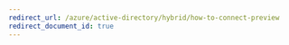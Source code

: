 ```yaml
---
redirect_url: /azure/active-directory/hybrid/how-to-connect-preview
redirect_document_id: true
---
```

